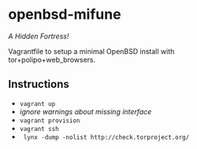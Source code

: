 openbsd-mifune
====================
*A Hidden Fortress!*

Vagrantfile to setup a minimal OpenBSD install with tor+polipo+web_browsers.

Instructions
------------
- `vagrant up`
- *ignore warnings about missing interface*
- `vagrant provision`
- `vagrant ssh`
- ` lynx -dump -nolist http://check.torproject.org/`
